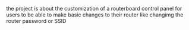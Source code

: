 the project is about the customization of a routerboard control panel for users to be able to make basic changes to their router like changimg the router password or SSID
